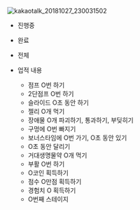 ![kakaotalk_20181027_230031502](https://user-images.githubusercontent.com/43487873/47605034-33fe5900-da3c-11e8-84fb-ad991847fbc3.jpg)

* 진행중 
* 완료 
* 전체

* 업적 내용
   * 점프 O번 하기
   * 2단점프 O번 하기
   * 슬라이드 O초 동안 하기
   * 젤리 O개 먹기
   * 장애물 O개 파괴하기, 통과하기, 부딪히기
   * 구멍에 O번 빠지기
   * 보너스타임에 O번 가기, O초 동안 있기
   * O초 동안 달리기
   * 거대생명물약 O개 먹기
   * 부활 O번 하기
   * O코인 획득하기
   * 점수 O만점 획득하기
   * 경험치 O 획득하기
   * O번째 스테이지 
   
   
   
